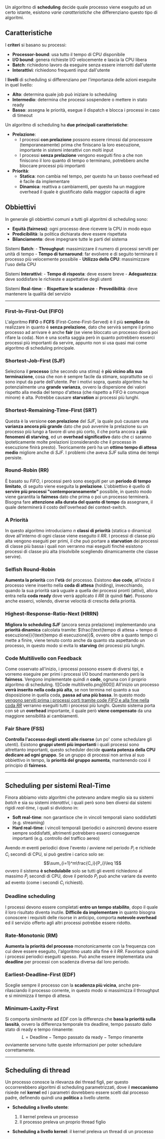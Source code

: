 Un algoritmo di **scheduling** decide quale processo viene eseguito ad un certo istante, esistono _varie caratteristiche_ che differenziano questo tipo di algoritmi.
## Caratteristiche
I **criteri** si basano su processi:
- **Processor-bound**: usa tutto il tempo di CPU disponibile
- **I/O bound**: genera richieste I/O velocemente e lascia la CPU libera
- **Batch**: richiedono lavoro da eseguire senza essere interrotti dall'utente
- **Interattivi**: richiedono frequenti input dall'utente

I **livelli** di scheduling si differenziano per l'importanza delle azioni eseguite in quel livello:
- **Alto**: determina quale job può iniziare lo scheduling
- **Intermedio**: determina che processi sospendere o mettere in stato ready
- **Basso**: assegna le priorità, esegue il dispatch e blocca i processi in caso di timeout

Un algoritmo di scheduling ha **due principali caratteristiche**:
- **Prelazione**:
	- I processi **con prelazione** possono essere rimossi dal processore (temporaneamente) prima che finiscano la loro esecuzione, importante in sistemi interattivi con molti input
	- I processi **senza prelazione** vengono eseguiti fino a che non finiscono il loro quanto di tempo o terminano, potrebbero anche bloccare processi più importanti
- **Priorità**:
	- **Statica**: non cambia nel tempo, per questo ha un basso overhead ed è facile da implementare
	- **Dinamica**: reattiva a cambiamenti, per questo ha un maggiore overhead il quale è giustificato dalla maggior capacità di agire
## Obbiettivi
In generale gli obbiettivi comuni a tutti gli algoritmi di scheduling sono:
- **Equità (fairness)**: ogni processo deve ricevere la CPU in modo equo
- **Predicibilità**: la politica dichiarata deve essere rispettata
- **Bilanciamento**: deve impegnare tutte le parti del sistema

Sistemi **Batch**:
	- **Throughput**: massimizzare il numero di processi serviti per unità di tempo
	- **Tempo di turnaround**: far evolvere e di seguito terminare il processo più velocemente possibile
	- **Utilizzo della CPU**: massimizzare l'uso della CPU

Sistemi **Interattivi**:
	- **Tempo di risposta**: deve essere breve
	- **Adeguatezza**: deve soddisfare le richieste e aspettative degli utenti

Sistemi **Real-time**:
	- **Rispettare le scadenze**
	- **Prevedibilità**: deve mantenere la qualità del servizio

---
### First-In-First-Out (FIFO)
L'algoritmo **FIFO** o **FCFS** (First-Come-First-Served) è il più **semplice** da realizzare in quanto è **senza prelazione**, dato che servirà sempre il primo processo ad arrivare è anche **fair** (se viene bloccato un processo dovrà poi rifare la coda).
Non è una scelta saggia però in quanto potrebbero esserci processi più importanti da servire, appunto non si usa quasi mai come algoritmo di scheduling principale.
### Shortest-Job-First (SJF)
Seleziona il **processo** (che secondo una stima) è **più vicino alla sua terminazione**, cosa che non è sempre facile da stimare, soprattutto se ci sono input da parte dell'utente.
Per i motivi sopra, questo algoritmo ha potenzialmente una **grande varianza**, ovvero la dispersione dei valori rispetto alla media del tempo d'attesa (che rispetto a FIFO è comunque minore) è alta.
Potrebbe causare **starvation** ai processi più lunghi.
### Shortest-Remaining-Time-First (SRT)
Questa è la versione **con prelazione** del _SJF_, la quale può causare una **varianza ancora più grande** dato che può avvenire la prelazione su un processo più lungo a favore di uno più corto, il che porta ancora a **più fenomeni di starving**, ed un **overhead significativo** dato che ci saranno ipoteticamente molte prelazioni (considerando che il processo in esecuzione finirà presto).
Teoricamente però ha un **ottimo tempo di attesa medio** migliore anche di _SJF_.
I problemi che aveva _SJF_ sulla stima dei tempi persiste.
### Round-Robin (RR)
È basato su _FIFO_, i processi però sono eseguiti per un **periodo di tempo limitato**, di seguito viene eseguita la **prelazione**.
L'obbiettivo è quello di **servire più processi "contemporaneamente"** possibile, in questo modo viene garantita la **fairness** dato che prima o poi un processo terminerà.
Bisogna fare **attenzione alla durata del quanto di tempo** da assegnare, il quale determinerà il costo dell'overhead dei context-switch.
### A Priorità
In questo algoritmo introduciamo $n$ **classi di priorità** (statica o dinamica) dove all'interno di ogni classe viene eseguito il _RR_.
I processi di classe più alta vengono eseguiti per primi, il che può portare a **starvation** dei processi di classe più bassa i quali non verranno mai eseguiti finchè esistono processi di classe più alta (risolvibile scegliendo dinamicamente che classe servire).
### Selfish Round-Robin
**Aumenta la priorità** con **l'età** del processo.
Esistono **due code**, all'inizio il processo viene inserito nella **coda di attesa** (holding), invecchiando, quando la sua priorità sarà uguale a quella dei processi pronti (attivi), allora entra nella **coda ready** dove verrà applicato il _RR_ (è quindi **fair**).
Possono anche esserci, volendo, diverse velocità di crescita della priorità.
### Highest-Response-Ratio-Next (HRRN)
**Migliora lo scheduling _SJF_** (ancora senza prelazione) implementando una **priorità dinamica** calcolata tramite: $\frac{\text{tempo di attesa + tempo di esecuzione}}{\text{tempo di esecuzione}}$, ovvero oltre a quanto tempo ci mette a finire, viene tenuto conto anche da quanto sta aspettando un processo, in questo modo si evita lo **starving** dei processi più lunghi.
### Code Multilivello con Feedback
Come osservato all'inizio, i processi possono essere di diversi tipi, e vorremo eseguire per primi i processi I/O bound mantenendo però la **fairness**.
Vengono implementate quindi $n$ **code**, ognuna con il proprio algoritmo di scheduling.
![[Code multilivello.png|600]]
All'inizio un processo **verrà inserito nella coda più alta**, se non termina nel quanto a sua disposizione in quella coda, **passa ad una più bassa**.
In questo modo <u>vengono serviti prima i processi corti tramite code <i>FIFO</i> e alla fine nella coda <i>RR</i></u> verranno eseguiti tutti i processi più lunghi.
Questo sistema porta con sè un **overhead** importante, il quale però **viene compensato** da una maggiore sensibilità ai cambiamenti.
### Fair Share (FSS)
**Controlla l'accesso degli utenti alle risorse** (un po' come schedulare gli utenti).
Esistono **gruppi utenti più importanti** i quali processi sono altrettanto importanti, questo scheduler decide **quanta potenza della CPU dedicare ad ogni gruppo**.
Se un gruppo di processi non arriva al suo obbiettivo in tempo, la **priorità del gruppo aumenta**, mantenendo così il principio di **fairness**.

---
## Scheduling per sistemi Real-Time
Finora abbiamo visto algoritmi che potevano andare meglio sia su sistemi _batch_ e sia su sistemi _interattivi_, i quali però sono ben diversi dai sistemi rigidi _real-time_, i quali si dividono in:
- **Soft real-time**: non garantisce che in vincoli temporali siano soddisfatti (e.g. streaming)
- **Hard real-time**: i vincoli temporali (periodici o asincroni) devono essere sempre soddisfatti, altrimenti potrebbero esserci conseguenze importanti (e.g. controllo del traffico aereo)

Avendo $m$ eventi periodici dove l'evento $i$ avviene nel periodo $P_i$ e richiede $C_i$ secondi di CPU, si può gestire i carico solo se:
$$\sum_{i=1}^m\frac{C_i}{P_i}\leq 1$$
ovvero il sistema **è schedulabile** solo se tutti gli eventi richiedono al massimo $P_i$ secondi di CPU, dove il periodo $P_i$ può anche variare da evento ad evento (come i secondi $C_i$ richiesti).

### Deadline scheduling
I processi devono essere completati **entro un tempo stabilito**, dopo il quale il loro risultato diventa inutile.
**Difficile da implementare** in quanto bisogna conoscere i requisiti delle risorse in anticipo, comporta **notevole overhead** ed il servizio offerto agli altri processi potrebbe essere ridotto.
### Rate-Monotonic (RM)
**Aumenta la priorità del processo** monotonicamente con la frequenza con cui deve essere eseguito, l'algoritmo usato alla fine è il _RR_.
Favorisce quindi i processi periodici eseguiti spesso.
Può anche essere implementata una **deadline** per processi con scadenza diversa dal loro periodo.
### Earliest-Deadline-First (EDF)
Sceglie sempre il processo con la **scadenza più vicina**, anche pre-rilasciando il processo corrente, in questo modo si massimizza il throughput e si minimizza il tempo di attesa.
### Minimum-Laxity-First
Si comporta similmente ad _EDF_ con la differenza che **basa la priorità sulla lassità**, ovvero la differenza temporale tra deadline, tempo passato dallo stato di ready e tempo rimanente:
$$L=\text{Deadline}-\text{Tempo passato da ready}-\text{Tempo rimanente}$$
ovviamente servono tutte queste informazioni per poter schedulare correttamente.

---
## Scheduling di thread
Un processo conosce la rilevanza dei thread figli, per questo occorrerebbero algoritmi di scheduling parametrizzati, dove il **meccanismo** risiede nel **kernel** ed i parametri dovrebbero essere scelti dal processo padre, definendo quindi una **politica** a livello utente.
- **Scheduling a livello utente**:
	1. Il kernel preleva un processo
	2. Il processo preleva un proprio thread figlio

- **Scheduling a livello kernel**: il kernel preleva un thread di un processo
